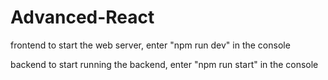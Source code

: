 # Advanced-React

frontend
to start the web server, enter "npm run dev" in the console

backend
to start running the backend, enter "npm run start" in the console